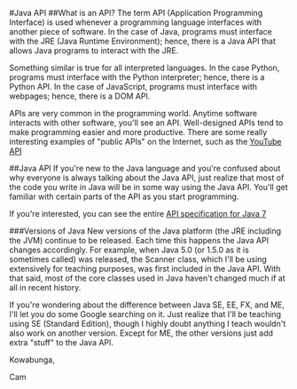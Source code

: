 #Java API
##What is an API?
The term API (Application Programming Interface) is used whenever a programming language interfaces with another piece of software. In the case of Java, programs must interface with the JRE (Java Runtime Environment); hence, there is a Java API that allows Java programs to interact with the JRE.

Something similar is true for all interpreted languages. In the case Python, programs must interface with the Python interpreter; hence, there is a Python API. In the case of JavaScript, programs must interface with webpages; hence, there is a DOM API.

APIs are very common in the programming world. Anytime software interacts with other software, you'll see an API. Well-designed APIs tend to make programming easier and more productive. There are some really interesting examples of "public APIs" on the Internet, such as the [YouTube API](https://developers.google.com/youtube/getting_started#data_api)

##Java API
If you're new to the Java language and you're confused about why everyone is always talking about the Java API, just realize that most of the code you write in Java will be in some way using the Java API. You'll get familiar with certain parts of the API as you start programming.

If you're interested, you can see the entire [API specification for Java 7](http://docs.oracle.com/javase/7/docs/api/)

###Versions of Java
New versions of the Java platform (the JRE including the JVM) continue to be released. Each time this happens the Java API changes accordingly. For example, when Java 5.0 (or 1.5.0 as it is sometimes called) was released, the Scanner class, which I'll be using extensively for teaching purposes, was first included in the Java API. With that said, most of the core classes used in Java haven't changed much if at all in recent history.

If you're wondering about the difference between Java SE, EE, FX, and ME, I'll let you do some Google searching on it. Just realize that I'll be teaching using SE (Standard Edition), though I highly doubt anything I teach wouldn't also work on another version. Except for ME, the other versions just add extra "stuff" to the Java API.

Kowabunga,

Cam
